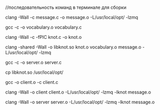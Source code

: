 //последовательность команд в терминале для сборки

clang -Wall -c message.c -o message.o -L/usr/local/opt/ -lzmq

gcc -c -o vocabulary.o vocabulary.c

clang -Wall -c -fPIC knot.c -o knot.o 

clang -shared -Wall -o libknot.so knot.o vocabulary.o message.o -L/usr/local/opt/ -lzmq

gcc -c -o server.o server.c

cp libknot.so /usr/local/opt/

gcc -o client.o -c client.c 

clang -Wall -o client client.o -L/usr/local/opt/ -lzmq -lknot message.o

clang -Wall -o server server.o -L/usr/local/opt/ -lzmq -lknot message.o
